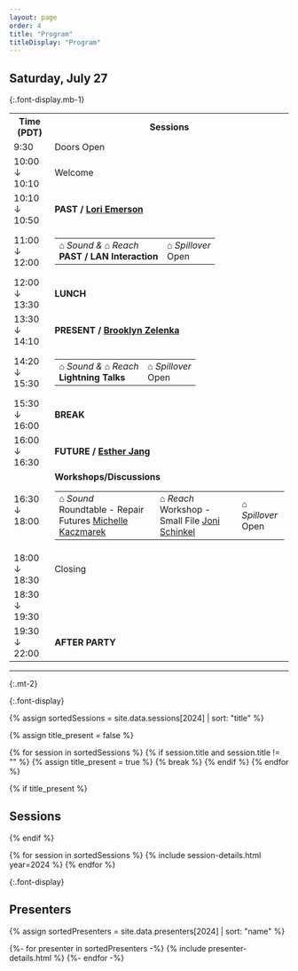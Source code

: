 ```yaml
---
layout: page
order: 4
title: "Program"
titleDisplay: "Program"
---
```


## Saturday, July 27
{:.font-display.mb-1}

<table class="schedule-table w-100 mb-1">
    <tr class="sticky top-0 bg-beige">
        <th class="text-left">Time (PDT)</th>
        <th class="text-left">Sessions</th>
    </tr>
    <tr>
        <td class="font-mono text time-cell">9:30</td>
        <td>Doors Open</td>
    </tr>
    <tr>
        <td class="font-mono text time-cell">10:00 ↓<br />10:10</td>
        <td>Welcome</td>
    </tr>
    <tr>
        <td class="font-mono text time-cell">10:10 ↓<br />10:50</td>
        <td><strong><span class="font-mono">PAST</span> / <a href="#lori">Lori Emerson</a></strong>
        </td>
    </tr>
    <tr>
        <td class="font-mono text time-cell">11:00 ↓ <br />12:00</td>
        <td>
            <table class="w-100">
                <tr class="border-0">
                    <td><em class="font-display-mono uppercase text-sm whitespace-nowrap not-italic tracking-wide">⌂ Sound & ⌂ Reach</em><br />
                            <strong><span class="font-mono">PAST</span> / LAN Interaction</strong>
                    </td>
                    <td><em class="font-display-mono uppercase text-sm whitespace-nowrap not-italic tracking-wide">⌂ Spillover</em><br />Open</td>
                </tr>
            </table>
        </td>
    </tr>
    <tr>
        <td class="font-mono text time-cell">12:00 ↓<br />13:30 </td>
        <td><strong><span class="font-mono">LUNCH</span></strong></td>
    </tr>
    <tr>
        <td class="font-mono text time-cell">13:30 ↓<br />14:10</td>
        <td><strong><span class="font-mono">PRESENT</span> / <a href="#brooklyn">Brooklyn Zelenka</a> </strong></td>
    </tr>
    <tr>
        <td class="font-mono text time-cell">14:20 ↓<br />15:30</td>
        <td>
            <table class="w-100">
                <tr class="border-0">
                    <td><em class="font-display-mono uppercase text-sm whitespace-nowrap not-italic tracking-wide">⌂ Sound & ⌂ Reach</em><br />
                        <strong>Lightning Talks</strong>
                    </td>
                    <td><em class="font-display-mono uppercase text-sm whitespace-nowrap not-italic tracking-wide">⌂ Spillover</em><br />Open</td>
                </tr>
            </table>
        </td>
    </tr>
    <tr>
        <td class="font-mono text time-cell">15:30 ↓<br />16:00 </td>
        <td><strong>BREAK</strong></td>
    </tr>
    <tr>
        <td class="font-mono text time-cell">16:00 ↓<br />16:30</td>
        <td><strong><span class="font-mono">FUTURE</span> / <a href="#esther">Esther Jang</a></strong></td>
    </tr>
    <tr>
        <td class="font-mono text time-cell">16:30 ↓<br />18:00</td>
        <td>
            <strong>Workshops/Discussions</strong>
            <table class="w-100">
                <tr class="border-0">
                    <td><em class="font-display-mono uppercase text-sm whitespace-nowrap not-italic tracking-wide">⌂ Sound</em><br />Roundtable - Repair Futures <a href="#michelle">Michelle Kaczmarek</a></td>
                    <td><em class="font-display-mono uppercase text-sm whitespace-nowrap not-italic tracking-wide">⌂ Reach</em><br />Workshop - Small File <a href="#joni">Joni Schinkel</a></td>
                    <td><em class="font-display-mono uppercase text-sm whitespace-nowrap not-italic tracking-wide">⌂ Spillover</em><br />Open</td>
                </tr>
            </table>
        </td>
    </tr>
    <tr>
        <td class="font-mono text time-cell">18:00 ↓<br />18:30</td>
        <td>Closing</td>
    </tr>
    <tr>
        <td class="font-mono text time-cell">18:30 ↓<br />19:30</td>
        <td><strong><span class="font-mono"></span></strong></td>
    </tr>
    <tr>
        <td class="font-mono text time-cell">19:30 ↓<br />22:00</td>
        <td><strong><span class="font-mono">AFTER PARTY</span></strong></td>
    </tr>
</table>

---
{:.mt-2}

{:.font-display}

{% assign sortedSessions = site.data.sessions[2024] | sort: "title" %}

{% assign title_present = false %}

{% for session in sortedSessions %}
  {% if session.title and session.title != "" %}
    {% assign title_present = true %}
    {% break %}
  {% endif %}
{% endfor %}

{% if title_present %}
## Sessions
{% endif %}

{% for session in sortedSessions %}
  {% include session-details.html year=2024 %}
{% endfor %}

{:.font-display}

## Presenters

{% assign sortedPresenters = site.data.presenters[2024] | sort: "name" %}

{%- for presenter in sortedPresenters -%}
  {% include presenter-details.html %}
{%- endfor -%}
